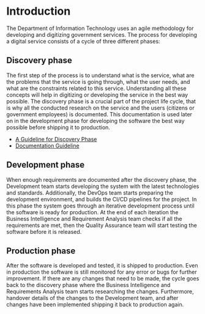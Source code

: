 # Introduction

The Department of Information Technology uses an agile methodology for developing and digitizing government services. The process for developing a digital service consists of a cycle of three different phases:

## Discovery phase

The first step of the process is to understand what is the service, what are the problems that the service is going through, what the user needs, and what are the constraints related to this service. Understanding all these concepts will help in digitizing or developing the service in the best way possible. The discovery phase is a crucial part of the project life cycle, that is why all the conducted research on the service and the users (citizens or government employees) is documented. This documentation is used later on in the development phase for developing the software the best way possible before shipping it to production.

-   [A Guideline for Discovery Phase](./Discovery/discoveryPhaseGuideline.md)
-   [Documentation Guideline](./Discovery/documentationGuideline.md)

## Development phase

When enough requirements are documented after the discovery phase, the Development team starts developing the system with the latest technologies and standards. Additionally, the DevOps team starts preparing the development environment, and builds the CI/CD pipelines for the project. In this phase the system goes through an iterative development process until the software is ready for production. At the end of each iteration the Business Intelligence and Requirement Analysis team checks if all the requirements are met, then the Quality Assurance team will start testing the software before it is released.

## Production phase

After the software is developed and tested, it is shipped to production. Even in production the software is still monitored for any error or bugs for further improvement. If there are any changes that need to be made, the cycle goes back to the discovery phase where the Business Intelligence and Requirements Analysis team starts researching the changes. Furthermore, handover details of the changes to the Development team, and after changes have been implemented shipping it back to production again.